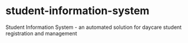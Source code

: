 # student-information-system
Student Information System - an automated solution for daycare student registration and management
